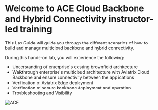 # Welcome to ACE Cloud Backbone and Hybrid Connectivity instructor-led training  

This Lab Guide will guide you through the different scenarios of how to build and manage multicloud backbone and hybrid connectivity.

During this hands-on lab, you will experience the following:

* Understanding of enterprise's existing brownfield architecture
* Walkthrough enterprise's multicloud architecture with Aviatrix Cloud Backbone and ensure connectivity between the applications
* Verification of Aviatrix Edge deployment
* Verification of secure backbone deployment and operation
* Troubleshooting and Visibility

![ACE](../../docs/_logos/ace_backbone_banner.png)
